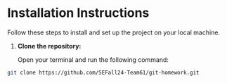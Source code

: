# Installation Instructions

Follow these steps to install and set up the project on your local machine.

1. **Clone the repository:**

   Open your terminal and run the following command:

```bash
git clone https://github.com/SEFall24-Team61/git-homework.git
